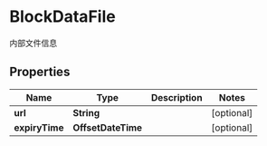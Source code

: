

# BlockDataFile

内部文件信息

## Properties

| Name | Type | Description | Notes |
|------------ | ------------- | ------------- | -------------|
|**url** | **String** |  |  [optional] |
|**expiryTime** | **OffsetDateTime** |  |  [optional] |



